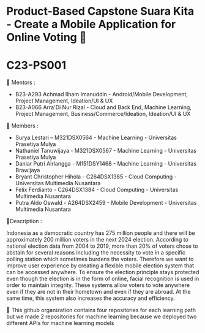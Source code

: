 # Product-Based Capstone Suara Kita - Create a Mobile Application for Online Voting 👋
# C23-PS001

🧙 Mentors :
- B23-A293 Achmad Ilham Imanuddin - Android/Mobile Development, Project Management, Ideation/UI & UX 
- B23-A066 Arra'Di Nur Rizal - Cloud and Back End,  Machine Learning, Project Management, Business/Commerce/Ideation, Ideation/UI & UX

🙋‍ Members :
- Surya Lestari – M321DSX0564 -  Machine Learning - Universitas Prasetiya Mulya 
- Nathaniel Tanuwijaya - M321DSX0567 - Machine Learning - Universitas Prasetiya Mulya
- Daniar Putri Airlangga - M151DSY1468 -  Machine Learning - Universitas Brawijaya 
- Bryant Christopher Hihola - C264DSX1385 - Cloud Computing - Universitas Multimedia Nusantara 
- Felix Ferdianto - C264DSX1384 - Cloud Computing - Universitas Multimedia Nusantara 
- Putra Aldo Oswald - A264DSX2459 -  Mobile Development - Universitas Multimedia Nusantara

🍿Description :

Indonesia as a democratic country has 275 million people and there will be approximately 200 million voters in the next 2024 election. According to national election data from 2004 to 2019, more than 20% of voters chose to abstain for several reasons including the necessity to vote in a specific polling station which sometimes burdens the voters. Therefore we want to improve user experience by creating a flexible mobile election system that can be accessed anywhere. To ensure the election principle stays protected even though the election is in the form of online, facial recognition is used in order to maintain integrity. These systems allow voters to vote anywhere even if they are not in their hometown and even if they are abroad. At the same time, this system also increases the accuracy and efficiency. 

🌈 This github organization contains four repositories for each learning path but we made 2 repositories for machine learning because we deployed two different APIs for machine learning models
